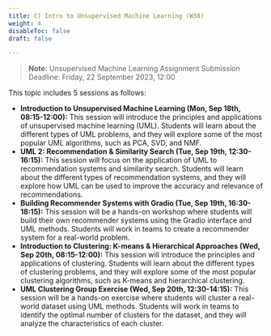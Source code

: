 ```yaml
---
title: C) Intro to Unsupervised Machine Learning (W38)
weight: 4
disableToc: false
draft: false

---
```


> **Note:** Unsupervised Machine Learning Assignment Submission Deadline: Friday, 22 September 2023, 12:00


This topic includes 5 sessions as follows:

- **Introduction to Unsupervised Machine Learning (Mon, Sep 18th, 08:15-12:00):** This session will introduce the principles and applications of unsupervised machine learning (UML). Students will learn about the different types of UML problems, and they will explore some of the most popular UML algorithms, such as PCA, SVD, and NMF.
- **UML 2: Recommendation & Similarity Search (Tue, Sep 19th, 12:30-16:15):** This session will focus on the application of UML to recommendation systems and similarity search. Students will learn about the different types of recommendation systems, and they will explore how UML can be used to improve the accuracy and relevance of recommendations.
- **Building Recommender Systems with Gradio (Tue, Sep 19th, 16:30-18:15):** This session will be a hands-on workshop where students will build their own recommender systems using the Gradio interface and UML methods. Students will work in teams to create a recommender system for a real-world problem.
- **Introduction to Clustering: K-means & Hierarchical Approaches (Wed, Sep 20th, 08:15-12:00):** This session will introduce the principles and applications of clustering. Students will learn about the different types of clustering problems, and they will explore some of the most popular clustering algorithms, such as K-means and hierarchical clustering.
- **UML Clustering Group Exercise (Wed, Sep 20th, 12:30-14:15):** This session will be a hands-on exercise where students will cluster a real-world dataset using UML methods. Students will work in teams to identify the optimal number of clusters for the dataset, and they will analyze the characteristics of each cluster.

<!-- ## Intro slides

Use arrows keys on keyboard to navigate. Alternatively [fullscreen slides](https://SDS-AAU.github.io/SDS-master/M1/slides/SDS-M1-UML_Intro.pdf) 
  
{{< IncludeSlides "https://SDS-AAU.github.io/SDS-master/M1/slides/SDS-M1-UML_Intro.pdf" >}} -->

